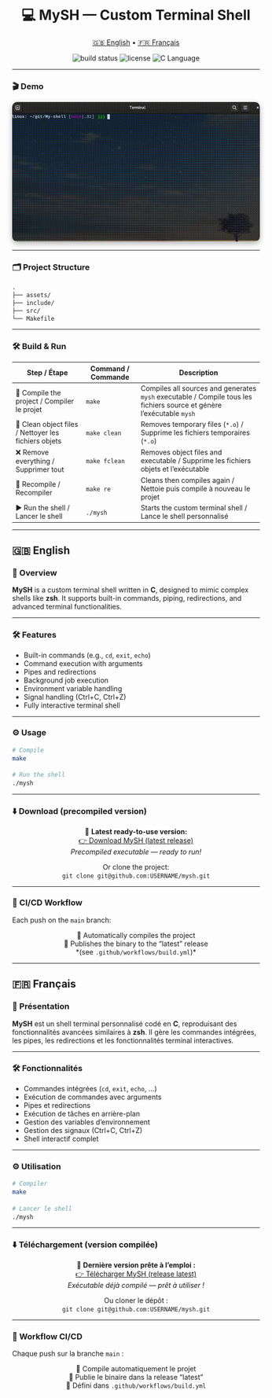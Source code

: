 <h1 align="center">💻 MySH — Custom Terminal Shell</h1>

<p align="center">
  <a href="#EN">🇬🇧 English</a> • <a href="#FR">🇫🇷 Français</a>
</p>

<p align="center">
  <img src="https://img.shields.io/github/actions/workflow/status/USERNAME/mysh/build.yml?branch=main&label=Build&logo=github&color=blue" alt="build status" />
  <img src="https://img.shields.io/github/license/USERNAME/mysh?color=red" alt="license" />
  <img src="https://img.shields.io/badge/Language-C-blue.svg" alt="C Language" />
</p>

---

### 🎬 Demo

<div align="center">
  <img src="assets/demo.gif" alt="MySH Demo" style="max-width: 100%; border-radius: 10px; box-shadow: 0 4px 12px rgba(0,0,0,0.3);" />
</div>

---

### 🗂️ Project Structure

```
.
├── assets/
├── include/
├── src/
└── Makefile
```

---

### 🛠️ Build & Run

<p align="center">

| Step / Étape                                         | Command / Commande       | Description                                                                                                           |
| ---------------------------------------------------- | ------------------------ | --------------------------------------------------------------------------------------------------------------------- |
| 🔹 Compile the project / Compiler le projet          | <code>make</code>        | Compiles all sources and generates `mysh` executable / Compile tous les fichiers source et génère l’exécutable `mysh` |
| 🧹 Clean object files / Nettoyer les fichiers objets | <code>make clean</code>  | Removes temporary files (`*.o`) / Supprime les fichiers temporaires (`*.o`)                                           |
| ❌ Remove everything / Supprimer tout                 | <code>make fclean</code> | Removes object files and executable / Supprime les fichiers objets et l’exécutable                                    |
| 🔄 Recompile / Recompiler                            | <code>make re</code>     | Cleans then compiles again / Nettoie puis compile à nouveau le projet                                                 |
| ▶️ Run the shell / Lancer le shell                   | <code>./mysh</code>      | Starts the custom terminal shell / Lance le shell personnalisé                                                        |

</p>

---

## 🇬🇧 English <a id="EN"></a>

### 🧠 Overview

**MySH** is a custom terminal shell written in **C**, designed to mimic complex shells like **zsh**.
It supports built-in commands, piping, redirections, and advanced terminal functionalities.

---

### 🛠️ Features

* Built-in commands (e.g., `cd`, `exit`, `echo`)
* Command execution with arguments
* Pipes and redirections
* Background job execution
* Environment variable handling
* Signal handling (Ctrl+C, Ctrl+Z)
* Fully interactive terminal shell

---

### ⚙️ Usage

```bash
# Compile
make

# Run the shell
./mysh
```

---

### ⬇️ Download (precompiled version)

<p align="center">
🔹 <strong>Latest ready-to-use version:</strong><br>
<a href="https://github.com/USERNAME/mysh/releases/download/latest/mysh">👉 Download MySH (latest release)</a><br>
<em>Precompiled executable — ready to run!</em>
</p>

<p align="center">
Or clone the project:<br>
<code>git clone git@github.com:USERNAME/mysh.git</code>
</p>

---

### 🧪 CI/CD Workflow

Each push on the `main` branch:

<p align="center">
🔨 Automatically compiles the project <br>
🚀 Publishes the binary to the “latest” release <br>
*(see <code>.github/workflows/build.yml</code>)*
</p>

---

## 🇫🇷 Français <a id="FR"></a>

### 🧠 Présentation

**MySH** est un shell terminal personnalisé codé en **C**, reproduisant des fonctionnalités avancées similaires à **zsh**.
Il gère les commandes intégrées, les pipes, les redirections et les fonctionnalités terminal interactives.

---

### 🛠️ Fonctionnalités

* Commandes intégrées (`cd`, `exit`, `echo`, …)
* Exécution de commandes avec arguments
* Pipes et redirections
* Exécution de tâches en arrière-plan
* Gestion des variables d’environnement
* Gestion des signaux (Ctrl+C, Ctrl+Z)
* Shell interactif complet

---

### ⚙️ Utilisation

```bash
# Compiler
make

# Lancer le shell
./mysh
```

---

### ⬇️ Téléchargement (version compilée)

<p align="center">
🔹 <strong>Dernière version prête à l’emploi :</strong><br>
<a href="https://github.com/USERNAME/mysh/releases/download/latest/mysh">👉 Télécharger MySH (release latest)</a><br>
<em>Exécutable déjà compilé — prêt à utiliser !</em>
</p>

<p align="center">
Ou cloner le dépôt :<br>
<code>git clone git@github.com:USERNAME/mysh.git</code>
</p>

---

### 🧪 Workflow CI/CD

Chaque push sur la branche <code>main</code> :

<p align="center">
🔨 Compile automatiquement le projet <br>
🚀 Publie le binaire dans la release “latest” <br>
🧩 Défini dans <code>.github/workflows/build.yml</code>
</p>
